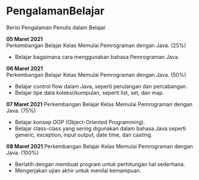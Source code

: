 # PengalamanBelajar
Berisi Pengalaman Penulis dalam Belajar

**05 Maret 2021**   
Perkembangan Belajar Kelas Memulai Pemrograman dengan Java. (25%)
  * Belajar bagaimana cara menggunakan bahasa Pemrograman Java.
  
**06 Maret 2021**   
Perkembangan Belajar Kelas Memulai Pemrograman dengan Java. (50%)
  * Belajar control flow dalam Java, seperti perulangan dan percabangan. 
  * Belajar tipe data koleksi/kumpulan, seperti list, set, dan map.

**07 Maret 2021**
Perkembangan Belajar Kelas Memulai Pemrograman dengan Java. (75%)
  * Belajar konsep OOP (Object-Oriented Programming).
  * Belajar class-class yang sering digunakan dalam bahasa Java seperti generic, exception, input output, date time, dan casting.  

**08 Maret 2021**
Perkembangan Belajar Kelas Memulai Pemrograman dengan Java. (100%)
  * Berlatih dengan membuat program untuk perhitungan hal sederhana.
  * Mengerjakan ujian akhir untuk menilai kemampuan.
